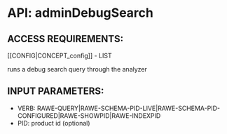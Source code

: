 # API: adminDebugSearch


## ACCESS REQUIREMENTS: ##
[[CONFIG|CONCEPT_config]] - LIST


runs a debug search query through the analyzer

## INPUT PARAMETERS: ##
  * VERB: RAWE-QUERY|RAWE-SCHEMA-PID-LIVE|RAWE-SCHEMA-PID-CONFIGURED|RAWE-SHOWPID|RAWE-INDEXPID
  * PID: product id (optional)
